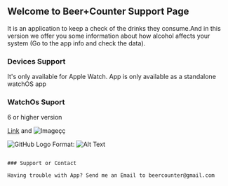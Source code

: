 ## Welcome to Beer+Counter Support Page

It is an application to keep a check of the drinks they consume.And in this version we offer you some information about how alcohol affects your system (Go to the app info and check the data).

### Devices Support

It's only available for Apple Watch. App is only available as a standalone watchOS app

### WatchOs Suport 

6 or higher version

[Link](url) and ![Image](src)çç

![GitHub Logo](/images/logo.png)
Format: ![Alt Text](url)
```

### Support or Contact

Having trouble with App? Send me an Email to beercounter@gmail.com
